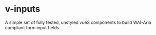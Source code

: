 # v-inputs
A simple set of fully tested, unstyled vue3 components to build WAI-Aria compliant form input fields.
